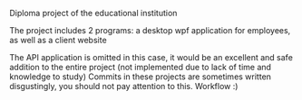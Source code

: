 Diploma project of the educational institution

The project includes 2 programs: a desktop wpf application for employees, as well as a client website

The API application is omitted in this case, it would be an excellent and safe addition to the entire project (not implemented due to lack of time and knowledge to study)
Commits in these projects are sometimes written disgustingly, you should not pay attention to this. Workflow :)
